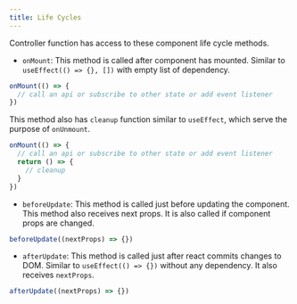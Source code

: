 ```yaml
---
title: Life Cycles
---
```


Controller function has access to these component life cycle methods.

- `onMount`: This method is called after component has mounted. Similar to `useEffect(() => {}, [])` with empty list of dependency.

```js
onMount(() => {
  // call an api or subscribe to other state or add event listener
})
```

This method also has `cleanup` function similar to `useEffect`, which serve the purpose of `onUnmount`.

```js
onMount(() => {
  // call an api or subscribe to other state or add event listener
  return () => {
    // cleanup
  }
})
```

- `beforeUpdate`: This method is called just before updating the component. This method also receives next props. It is also called if component props are changed.

```js
beforeUpdate((nextProps) => {})
```

- `afterUpdate`: This method is called just after react commits changes to DOM. Similar to `useEffect(() => {})` without any dependency. It also receives `nextProps`.

```js
afterUpdate((nextProps) => {})
```
